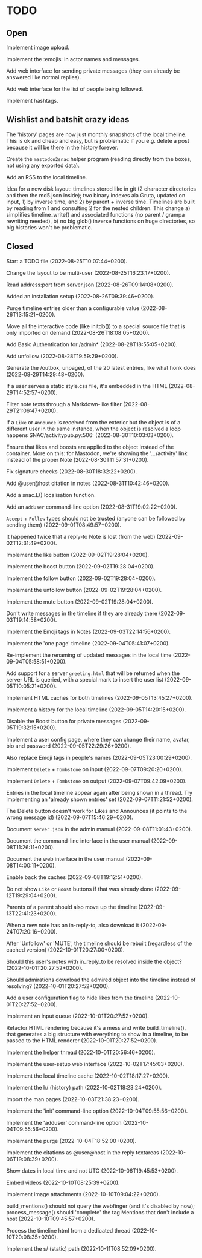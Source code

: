 # TODO

## Open

Implement image upload.

Implement the :emojis: in actor names and messages.

Add web interface for sending private messages (they can already be answered like normal replies).

Add web interface for the list of people being followed.

Implement hashtags.

## Wishlist and batshit crazy ideas

The 'history' pages are now just monthly snapshots of the local timeline. This is ok and cheap and easy, but is problematic if you e.g. delete a post because it will be there in the history forever.

Create the `mastodon2snac` helper program (reading directly from the boxes, not using any exported data).

Add an RSS to the local timeline.

Idea for a new disk layout: timelines stored like in git (2 character directories and then the md5.json inside); two binary indexes ala Gruta, updated on input, 1) by inverse time, and 2) by parent + inverse time. Timelines are built by reading from 1 and consulting 2 for the nested children. This change a) simplifies timeline_write() and associated functions (no parent / grampa rewriting needed), b) no big glob() inverse functions on huge directories, so big histories won't be problematic.

## Closed

Start a TODO file (2022-08-25T10:07:44+0200).

Change the layout to be multi-user (2022-08-25T16:23:17+0200).

Read address:port from server.json (2022-08-26T09:14:08+0200).

Added an installation setup (2022-08-26T09:39:46+0200).

Purge timeline entries older than a configurable value (2022-08-26T13:15:21+0200).

Move all the interactive code (like initdb()) to a special source file that is only imported on demand (2022-08-26T18:08:05+0200).

Add Basic Authentication for /admin* (2022-08-28T18:55:05+0200).

Add unfollow (2022-08-28T19:59:29+0200).

Generate the /outbox, unpaged, of the 20 latest entries, like what honk does (2022-08-29T14:29:48+0200).

If a user serves a static style.css file, it's embedded in the HTML (2022-08-29T14:52:57+0200).

Filter note texts through a Markdown-like filter (2022-08-29T21:06:47+0200).

If a `Like` or `Announce` is received from the exterior but the object is of a different user in the same instance, when the object is resolved a loop happens SNAC/activitypub.py:506: (2022-08-30T10:03:03+0200).

Ensure that likes and boosts are applied to the object instead of the container. More on this: for Mastodon, we're showing the '.../activity' link instead of the proper Note (2022-08-30T11:57:31+0200).

Fix signature checks (2022-08-30T18:32:22+0200).

Add @user@host citation in notes (2022-08-31T10:42:46+0200).

Add a snac.L() localisation function.

Add an `adduser` command-line option (2022-08-31T19:02:22+0200).

`Accept` + `Follow` types should not be trusted (anyone can be followed by sending them) (2022-09-01T08:49:57+0200).

It happened twice that a reply-to Note is lost (from the web) (2022-09-02T12:31:49+0200).

Implement the like button (2022-09-02T19:28:04+0200).

Implement the boost button (2022-09-02T19:28:04+0200).

Implement the follow button (2022-09-02T19:28:04+0200).

Implement the unfollow button (2022-09-02T19:28:04+0200).

Implement the mute button (2022-09-02T19:28:04+0200).

Don't write messages in the timeline if they are already there (2022-09-03T19:14:58+0200).

Implement the Emoji tags in Notes (2022-09-03T22:14:56+0200).

Implement the 'one page' timeline (2022-09-04T05:41:07+0200).

Re-implement the renaming of updated messages in the local time (2022-09-04T05:58:51+0200).

Add support for a server `greeting.html` that will be returned when the server URL is queried, with a special mark to insert the user list (2022-09-05T10:05:21+0200).

Implement HTML caches for both timelines (2022-09-05T13:45:27+0200).

Implement a history for the local timeline (2022-09-05T14:20:15+0200).

Disable the Boost button for private messages (2022-09-05T19:32:15+0200).

Implement a user config page, where they can change their name, avatar, bio and password (2022-09-05T22:29:26+0200).

Also replace Emoji tags in people's names (2022-09-05T23:00:29+0200).

Implement `Delete` + `Tombstone` on input (2022-09-07T09:20:20+0200).

Implement `Delete` + `Tombstone` on output (2022-09-07T09:42:09+0200).

Entries in the local timeline appear again after being shown in a thread. Try implementing an 'already shown entries' set (2022-09-07T11:21:52+0200).

The Delete button doesn't work for Likes and Announces (it points to the wrong message id) (2022-09-07T15:46:29+0200).

Document `server.json` in the admin manual (2022-09-08T11:01:43+0200).

Document the command-line interface in the user manual (2022-09-08T11:26:11+0200).

Document the web interface in the user manual (2022-09-08T14:00:11+0200).

Enable back the caches (2022-09-08T19:12:51+0200).

Do not show `Like` or `Boost` buttons if that was already done (2022-09-12T19:29:04+0200).

Parents of a parent should also move up the timeline (2022-09-13T22:41:23+0200).

When a new note has an in-reply-to, also download it (2022-09-24T07:20:16+0200).

After 'Unfollow' or 'MUTE', the timeline should be rebuilt (regardless of the cached version) (2022-10-01T20:27:00+0200).

Should this user's notes with in_reply_to be resolved inside the object? (2022-10-01T20:27:52+0200).

Should admirations download the admired object into the timeline instead of resolving? (2022-10-01T20:27:52+0200).

Add a user configuration flag to hide likes from the timeline (2022-10-01T20:27:52+0200).

Implement an input queue (2022-10-01T20:27:52+0200).

Refactor HTML rendering because it's a mess and write build_timeline(), that generates a big structure with everything to show in a timeline, to be passed to the HTML renderer (2022-10-01T20:27:52+0200).

Implement the helper thread (2022-10-01T20:56:46+0200).

Implement the user-setup web interface (2022-10-02T17:45:03+0200).

Implement the local timeline cache (2022-10-02T18:17:27+0200).

Implement the h/ (history) path (2022-10-02T18:23:24+0200).

Import the man pages (2022-10-03T21:38:23+0200).

Implement the 'init' command-line option (2022-10-04T09:55:56+0200).

Implement the 'adduser' command-line option  (2022-10-04T09:55:56+0200).

Implement the purge (2022-10-04T18:52:00+0200).

Implement the citations as @user@host in the reply textareas (2022-10-06T19:08:39+0200).

Show dates in local time and not UTC (2022-10-06T19:45:53+0200).

Embed videos (2022-10-10T08:25:39+0200).

Implement image attachments (2022-10-10T09:04:22+0200).

build_mentions() should not query the webfinger (and it's disabled by now); process_message() should 'complete' the tag Mentions that don't include a host (2022-10-10T09:45:57+0200).

Process the timeline html from a dedicated thread (2022-10-10T20:08:35+0200).

Implement the s/ (static) path (2022-10-11T08:52:09+0200).
